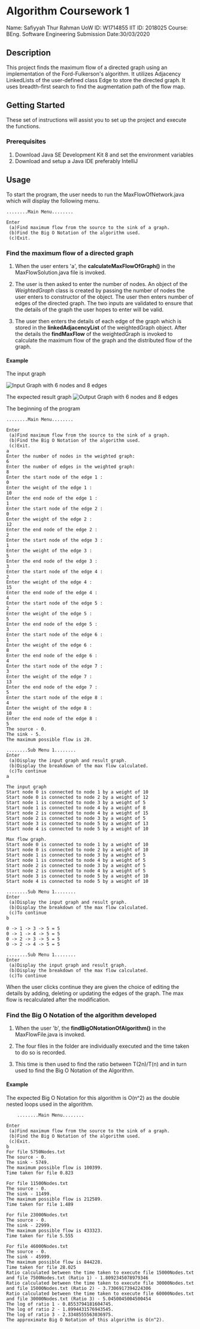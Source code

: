 # Algorithm Coursework 1

Name: Safiyyah Thur Rahman
UoW ID: W1714855
IIT ID: 2018025
Course: BEng. Software Engineering
Submission Date:30/03/2020

## Description

This project finds the maximum flow of a directed graph using an implementation of the Ford-Fulkerson's algorithm. It utilizes Adjacency LinkedLists of the user-defined class Edge to store the directed graph. It uses breadth-first search to find the augmentation path of the flow map.

## Getting Started

These set of instructions will assist you to set up the project and execute the functions.

### Prerequisites

1. Download Java SE Development Kit 8 and set the environment variables
2. Download and setup a Java IDE preferably IntelliJ

## Usage

To start the program, the user needs to run the MaxFlowOfNetwork.java which will display the following menu.

```{
........Main Menu........

Enter
 (a)Find maximum flow from the source to the sink of a graph.
 (b)Find the Big O Notation of the algorithm used.
 (c)Exit.

```

### Find the maximum flow of a directed graph

1. When the user enters 'a', the **calculateMaxFlowOfGraph()** in the MaxFlowSolution.java file is invoked.

2. The user is then asked to enter the number of nodes. An object of the *WeightedGraph* class is created by passing the number of nodes the user enters to constructor of the object. The user then enters number of edges of the directed graph. The two inputs are validated to ensure that the details of the graph the user hopes to enter will be valid.

3. The user then enters the details of each edge of the graph which is stored in the **linkedAdjacencyList** of the weightedGraph object. After the details the **findMaxFlow** of the weightedGraph is invoked to calculate the maximum flow of the graph and the distributed flow of the graph.

#### Example

The input graph

![Input Graph with 6 nodes and 8 edges](assests\\images\\InputGraph.png)

The expected result graph
![Output Graph with 6 nodes and 8 edges](assests\\images\\MaxFlowGraph.png)

The beginning of the program

```{
........Main Menu........

Enter
 (a)Find maximum flow from the source to the sink of a graph.
 (b)Find the Big O Notation of the algorithm used.
 (c)Exit.
a
Enter the number of nodes in the weighted graph:
6
Enter the number of edges in the weighted graph:
8
Enter the start node of the edge 1 :
0
Enter the weight of the edge 1 :
10
Enter the end node of the edge 1 :
1
Enter the start node of the edge 2 :
0
Enter the weight of the edge 2 :
12
Enter the end node of the edge 2 :
2
Enter the start node of the edge 3 :
1
Enter the weight of the edge 3 :
5
Enter the end node of the edge 3 :
3
Enter the start node of the edge 4 :
2
Enter the weight of the edge 4 :
15
Enter the end node of the edge 4 :
4
Enter the start node of the edge 5 :
2
Enter the weight of the edge 5 :
5
Enter the end node of the edge 5 :
3
Enter the start node of the edge 6 :
1
Enter the weight of the edge 6 :
8
Enter the end node of the edge 6 :
4
Enter the start node of the edge 7 :
3
Enter the weight of the edge 7 :
13
Enter the end node of the edge 7 :
5
Enter the start node of the edge 8 :
4
Enter the weight of the edge 8 :
10
Enter the end node of the edge 8 :
5
The source - 0.
The sink - 5.
The maximum possible flow is 20.

........Sub Menu 1........
Enter
 (a)Display the input graph and result graph.
 (b)Display the breakdown of the max flow calculated.
 (c)To continue
a

The input graph
Start node 0 is connected to node 1 by a weight of 10
Start node 0 is connected to node 2 by a weight of 12
Start node 1 is connected to node 3 by a weight of 5
Start node 1 is connected to node 4 by a weight of 8
Start node 2 is connected to node 4 by a weight of 15
Start node 2 is connected to node 3 by a weight of 5
Start node 3 is connected to node 5 by a weight of 13
Start node 4 is connected to node 5 by a weight of 10

Max flow graph.
Start node 0 is connected to node 1 by a weight of 10
Start node 0 is connected to node 2 by a weight of 10
Start node 1 is connected to node 3 by a weight of 5
Start node 1 is connected to node 4 by a weight of 5
Start node 2 is connected to node 3 by a weight of 5
Start node 2 is connected to node 4 by a weight of 5
Start node 3 is connected to node 5 by a weight of 10
Start node 4 is connected to node 5 by a weight of 10

........Sub Menu 1........
Enter
 (a)Display the input graph and result graph.
 (b)Display the breakdown of the max flow calculated.
 (c)To continue
b

0 -> 1 -> 3 -> 5 = 5
0 -> 1 -> 4 -> 5 = 5
0 -> 2 -> 3 -> 5 = 5
0 -> 2 -> 4 -> 5 = 5

........Sub Menu 1........
Enter
 (a)Display the input graph and result graph.
 (b)Display the breakdown of the max flow calculated.
 (c)To continue
```
When the user clicks continue they are given the choice of editing the details by adding, deleting or updating the edges of the graph. The max flow is recalculated after the modification.

### Find the Big O Notation of the algorithm developed

1. When the user 'b', the **findBigONotationOfAlgorithm()** in the MaxFlowFile.java is invoked.

2. The four files in the folder are individually executed and the time taken to do so is recorded.

3. This time is then used to find the ratio between T(2n)/T(n) and in turn used to find the Big O Notation of the Algorithm.

#### Example

The expected Big O Notation for this algorithm is O(n^2) as the double nested loops used in the algorithm.

```{
    ........Main Menu........

Enter
 (a)Find maximum flow from the source to the sink of a graph.
 (b)Find the Big O Notation of the algorithm used.
 (c)Exit.
b
For file 5750Nodes.txt
The source - 0.
The sink - 5749.
The maximum possible flow is 100399.
Time taken for file 0.823

For file 11500Nodes.txt
The source - 0.
The sink - 11499.
The maximum possible flow is 212589.
Time taken for file 1.489

For file 23000Nodes.txt
The source - 0.
The sink - 22999.
The maximum possible flow is 433323.
Time taken for file 5.555

For file 46000Nodes.txt
The source - 0.
The sink - 45999.
The maximum possible flow is 844228.
Time taken for file 28.025
Ratio calculated between the time taken to execute file 15000Nodes.txt and file 7500Nodes.txt (Ratio 1) - 1.8092345078979346
Ratio calculated between the time taken to execute file 30000Nodes.txt and file 15000Nodes.txt (Ratio 2) - 3.7306917394224306
Ratio calculated between the time taken to execute file 60000Nodes.txt and file 30000Nodes.txt (Ratio 3) - 5.0450045004500454
The log of ratio 1 - 0.8553794181604745.
The log of ratio 2 - 1.8994431576943545.
The log of ratio 3 - 2.3348555563036975.
The approximate Big O Notation of this algorithm is O(n^2).
```
